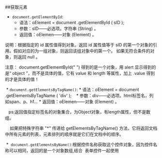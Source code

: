 ##获取元素
 *  `document.getElementById`:
    * 语法：oElement = document .getElementById ( sID );
    * 参数：sID――必选项。字符串 (String) 。
    * 返回值：oElemen――对象 (Element) 。

说明：根据指定的 id 属性值得到对象。返回 id 属性值等于 sID 的第一个对象的引用。假如对应的为一组对象，则返回该组对象中的第一个。 如果无符合条件的对象，则返回 null 。</br>

注意： document.getElementById(" ") 得到的是一个对象，用 alert 显示得到的是“ object ”，而不是具体的值，它有 value 和 length 等属性，加上 .value 得到的才是具体的值！

  * `document.getElementsByTagName()`:
    * 语法：oElement = document .getElementsByTagName ( 'div' );
    * 参数：div――必选项。html标签名，列如span、p、h1...
    * 返回值：oElemen――对象 (Element) 。
    
    ps:返回值指定标签名的对象集合，为Object对象，有length属性，但不是数组。</br>
    
     如果把特殊字符串 "\*" 传递给 getElementsByTagName() 方法，它将返回文档中所有元素的列表，元素排列的顺序就是它们在文档中的顺序。
     
  *  `document.getElementsByName()`:根据控件名称获取这个控件对象，因为控件名称可以相同，返回的是一个对象数组,结合
  表单控件一起使用 
